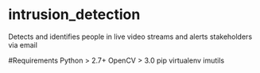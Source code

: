 # intrusion_detection

Detects and identifies people in live video streams and alerts stakeholders via email

#Requirements
Python > 2.7+
OpenCV > 3.0
pip
virtualenv
imutils
